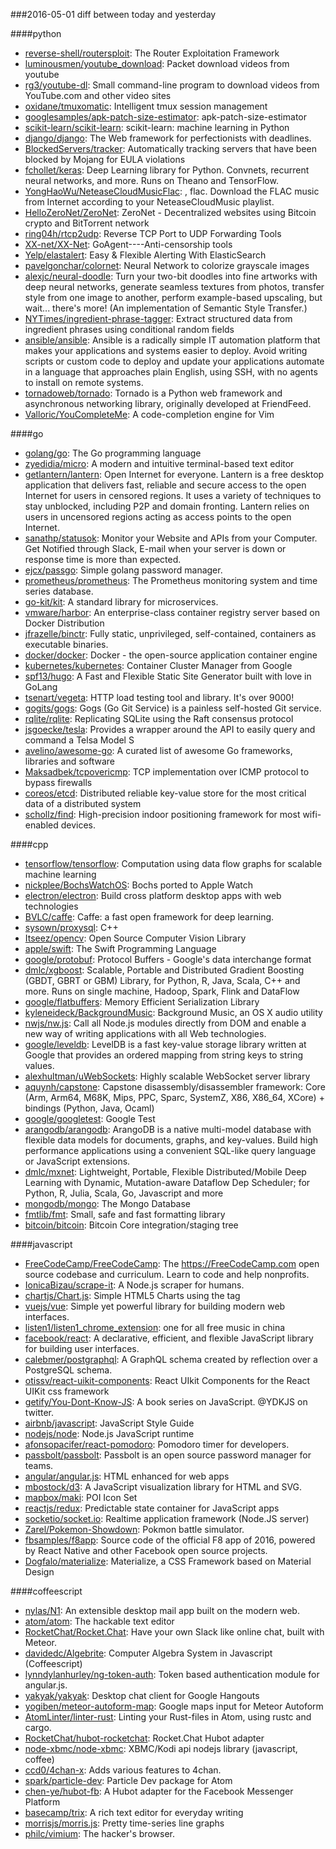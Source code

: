 ###2016-05-01
diff between today and yesterday

####python
* [reverse-shell/routersploit](https://github.com/reverse-shell/routersploit): The Router Exploitation Framework
* [luminousmen/youtube_download](https://github.com/luminousmen/youtube_download): Packet download videos from youtube
* [rg3/youtube-dl](https://github.com/rg3/youtube-dl): Small command-line program to download videos from YouTube.com and other video sites
* [oxidane/tmuxomatic](https://github.com/oxidane/tmuxomatic): Intelligent tmux session management
* [googlesamples/apk-patch-size-estimator](https://github.com/googlesamples/apk-patch-size-estimator): apk-patch-size-estimator
* [scikit-learn/scikit-learn](https://github.com/scikit-learn/scikit-learn): scikit-learn: machine learning in Python
* [django/django](https://github.com/django/django): The Web framework for perfectionists with deadlines.
* [BlockedServers/tracker](https://github.com/BlockedServers/tracker): Automatically tracking servers that have been blocked by Mojang for EULA violations
* [fchollet/keras](https://github.com/fchollet/keras): Deep Learning library for Python. Convnets, recurrent neural networks, and more. Runs on Theano and TensorFlow.
* [YongHaoWu/NeteaseCloudMusicFlac](https://github.com/YongHaoWu/NeteaseCloudMusicFlac): , flac. Download the FLAC music from Internet according to your NeteaseCloudMusic playlist.
* [HelloZeroNet/ZeroNet](https://github.com/HelloZeroNet/ZeroNet): ZeroNet - Decentralized websites using Bitcoin crypto and BitTorrent network
* [ring04h/rtcp2udp](https://github.com/ring04h/rtcp2udp): Reverse TCP Port to UDP Forwarding Tools
* [XX-net/XX-Net](https://github.com/XX-net/XX-Net): GoAgent----Anti-censorship tools
* [Yelp/elastalert](https://github.com/Yelp/elastalert): Easy & Flexible Alerting With ElasticSearch
* [pavelgonchar/colornet](https://github.com/pavelgonchar/colornet): Neural Network to colorize grayscale images
* [alexjc/neural-doodle](https://github.com/alexjc/neural-doodle): Turn your two-bit doodles into fine artworks with deep neural networks, generate seamless textures from photos, transfer style from one image to another, perform example-based upscaling, but wait... there's more! (An implementation of Semantic Style Transfer.)
* [NYTimes/ingredient-phrase-tagger](https://github.com/NYTimes/ingredient-phrase-tagger): Extract structured data from ingredient phrases using conditional random fields
* [ansible/ansible](https://github.com/ansible/ansible): Ansible is a radically simple IT automation platform that makes your applications and systems easier to deploy. Avoid writing scripts or custom code to deploy and update your applications automate in a language that approaches plain English, using SSH, with no agents to install on remote systems.
* [tornadoweb/tornado](https://github.com/tornadoweb/tornado): Tornado is a Python web framework and asynchronous networking library, originally developed at FriendFeed.
* [Valloric/YouCompleteMe](https://github.com/Valloric/YouCompleteMe): A code-completion engine for Vim

####go
* [golang/go](https://github.com/golang/go): The Go programming language
* [zyedidia/micro](https://github.com/zyedidia/micro): A modern and intuitive terminal-based text editor
* [getlantern/lantern](https://github.com/getlantern/lantern): Open Internet for everyone. Lantern is a free desktop application that delivers fast, reliable and secure access to the open Internet for users in censored regions. It uses a variety of techniques to stay unblocked, including P2P and domain fronting. Lantern relies on users in uncensored regions acting as access points to the open Internet.
* [sanathp/statusok](https://github.com/sanathp/statusok): Monitor your Website and APIs from your Computer. Get Notified through Slack, E-mail when your server is down or response time is more than expected.
* [ejcx/passgo](https://github.com/ejcx/passgo): Simple golang password manager.
* [prometheus/prometheus](https://github.com/prometheus/prometheus): The Prometheus monitoring system and time series database.
* [go-kit/kit](https://github.com/go-kit/kit): A standard library for microservices.
* [vmware/harbor](https://github.com/vmware/harbor): An enterprise-class container registry server based on Docker Distribution
* [jfrazelle/binctr](https://github.com/jfrazelle/binctr): Fully static, unprivileged, self-contained, containers as executable binaries.
* [docker/docker](https://github.com/docker/docker): Docker - the open-source application container engine
* [kubernetes/kubernetes](https://github.com/kubernetes/kubernetes): Container Cluster Manager from Google
* [spf13/hugo](https://github.com/spf13/hugo): A Fast and Flexible Static Site Generator built with love in GoLang
* [tsenart/vegeta](https://github.com/tsenart/vegeta): HTTP load testing tool and library. It's over 9000!
* [gogits/gogs](https://github.com/gogits/gogs): Gogs (Go Git Service) is a painless self-hosted Git service.
* [rqlite/rqlite](https://github.com/rqlite/rqlite): Replicating SQLite using the Raft consensus protocol
* [jsgoecke/tesla](https://github.com/jsgoecke/tesla): Provides a wrapper around the API to easily query and command a Telsa Model S
* [avelino/awesome-go](https://github.com/avelino/awesome-go): A curated list of awesome Go frameworks, libraries and software
* [Maksadbek/tcpovericmp](https://github.com/Maksadbek/tcpovericmp): TCP implementation over ICMP protocol to bypass firewalls
* [coreos/etcd](https://github.com/coreos/etcd): Distributed reliable key-value store for the most critical data of a distributed system
* [schollz/find](https://github.com/schollz/find): High-precision indoor positioning framework for most wifi-enabled devices.

####cpp
* [tensorflow/tensorflow](https://github.com/tensorflow/tensorflow): Computation using data flow graphs for scalable machine learning
* [nickplee/BochsWatchOS](https://github.com/nickplee/BochsWatchOS): Bochs ported to Apple Watch
* [electron/electron](https://github.com/electron/electron): Build cross platform desktop apps with web technologies
* [BVLC/caffe](https://github.com/BVLC/caffe): Caffe: a fast open framework for deep learning.
* [sysown/proxysql](https://github.com/sysown/proxysql): C++
* [Itseez/opencv](https://github.com/Itseez/opencv): Open Source Computer Vision Library
* [apple/swift](https://github.com/apple/swift): The Swift Programming Language
* [google/protobuf](https://github.com/google/protobuf): Protocol Buffers - Google's data interchange format
* [dmlc/xgboost](https://github.com/dmlc/xgboost): Scalable, Portable and Distributed Gradient Boosting (GBDT, GBRT or GBM) Library, for Python, R, Java, Scala, C++ and more. Runs on single machine, Hadoop, Spark, Flink and DataFlow
* [google/flatbuffers](https://github.com/google/flatbuffers): Memory Efficient Serialization Library
* [kyleneideck/BackgroundMusic](https://github.com/kyleneideck/BackgroundMusic): Background Music, an OS X audio utility
* [nwjs/nw.js](https://github.com/nwjs/nw.js): Call all Node.js modules directly from DOM and enable a new way of writing applications with all Web technologies.
* [google/leveldb](https://github.com/google/leveldb): LevelDB is a fast key-value storage library written at Google that provides an ordered mapping from string keys to string values.
* [alexhultman/uWebSockets](https://github.com/alexhultman/uWebSockets): Highly scalable WebSocket server library
* [aquynh/capstone](https://github.com/aquynh/capstone): Capstone disassembly/disassembler framework: Core (Arm, Arm64, M68K, Mips, PPC, Sparc, SystemZ, X86, X86_64, XCore) + bindings (Python, Java, Ocaml)
* [google/googletest](https://github.com/google/googletest): Google Test
* [arangodb/arangodb](https://github.com/arangodb/arangodb): ArangoDB is a native multi-model database with flexible data models for documents, graphs, and key-values. Build high performance applications using a convenient SQL-like query language or JavaScript extensions.
* [dmlc/mxnet](https://github.com/dmlc/mxnet): Lightweight, Portable, Flexible Distributed/Mobile Deep Learning with Dynamic, Mutation-aware Dataflow Dep Scheduler; for Python, R, Julia, Scala, Go, Javascript and more
* [mongodb/mongo](https://github.com/mongodb/mongo): The Mongo Database
* [fmtlib/fmt](https://github.com/fmtlib/fmt): Small, safe and fast formatting library
* [bitcoin/bitcoin](https://github.com/bitcoin/bitcoin): Bitcoin Core integration/staging tree

####javascript
* [FreeCodeCamp/FreeCodeCamp](https://github.com/FreeCodeCamp/FreeCodeCamp): The https://FreeCodeCamp.com open source codebase and curriculum. Learn to code and help nonprofits.
* [IonicaBizau/scrape-it](https://github.com/IonicaBizau/scrape-it): A Node.js scraper for humans.
* [chartjs/Chart.js](https://github.com/chartjs/Chart.js): Simple HTML5 Charts using the <canvas> tag
* [vuejs/vue](https://github.com/vuejs/vue): Simple yet powerful library for building modern web interfaces.
* [listen1/listen1_chrome_extension](https://github.com/listen1/listen1_chrome_extension): one for all free music in china
* [facebook/react](https://github.com/facebook/react): A declarative, efficient, and flexible JavaScript library for building user interfaces.
* [calebmer/postgraphql](https://github.com/calebmer/postgraphql): A GraphQL schema created by reflection over a PostgreSQL schema.
* [otissv/react-uikit-components](https://github.com/otissv/react-uikit-components): React UIkit Components for the React UIKit css framework
* [getify/You-Dont-Know-JS](https://github.com/getify/You-Dont-Know-JS): A book series on JavaScript. @YDKJS on twitter.
* [airbnb/javascript](https://github.com/airbnb/javascript): JavaScript Style Guide
* [nodejs/node](https://github.com/nodejs/node): Node.js JavaScript runtime
* [afonsopacifer/react-pomodoro](https://github.com/afonsopacifer/react-pomodoro): Pomodoro timer for developers.
* [passbolt/passbolt](https://github.com/passbolt/passbolt): Passbolt is an open source password manager for teams.
* [angular/angular.js](https://github.com/angular/angular.js): HTML enhanced for web apps
* [mbostock/d3](https://github.com/mbostock/d3): A JavaScript visualization library for HTML and SVG.
* [mapbox/maki](https://github.com/mapbox/maki): POI Icon Set
* [reactjs/redux](https://github.com/reactjs/redux): Predictable state container for JavaScript apps
* [socketio/socket.io](https://github.com/socketio/socket.io): Realtime application framework (Node.JS server)
* [Zarel/Pokemon-Showdown](https://github.com/Zarel/Pokemon-Showdown): Pokmon battle simulator.
* [fbsamples/f8app](https://github.com/fbsamples/f8app): Source code of the official F8 app of 2016, powered by React Native and other Facebook open source projects.
* [Dogfalo/materialize](https://github.com/Dogfalo/materialize): Materialize, a CSS Framework based on Material Design

####coffeescript
* [nylas/N1](https://github.com/nylas/N1): An extensible desktop mail app built on the modern web.
* [atom/atom](https://github.com/atom/atom): The hackable text editor
* [RocketChat/Rocket.Chat](https://github.com/RocketChat/Rocket.Chat): Have your own Slack like online chat, built with Meteor.
* [davidedc/Algebrite](https://github.com/davidedc/Algebrite): Computer Algebra System in Javascript (Coffeescript)
* [lynndylanhurley/ng-token-auth](https://github.com/lynndylanhurley/ng-token-auth): Token based authentication module for angular.js.
* [yakyak/yakyak](https://github.com/yakyak/yakyak): Desktop chat client for Google Hangouts
* [yogiben/meteor-autoform-map](https://github.com/yogiben/meteor-autoform-map): Google maps input for Meteor Autoform
* [AtomLinter/linter-rust](https://github.com/AtomLinter/linter-rust): Linting your Rust-files in Atom, using rustc and cargo.
* [RocketChat/hubot-rocketchat](https://github.com/RocketChat/hubot-rocketchat): Rocket.Chat Hubot adapter
* [node-xbmc/node-xbmc](https://github.com/node-xbmc/node-xbmc): XBMC/Kodi api nodejs library (javascript, coffee)
* [ccd0/4chan-x](https://github.com/ccd0/4chan-x): Adds various features to 4chan.
* [spark/particle-dev](https://github.com/spark/particle-dev): Particle Dev package for Atom
* [chen-ye/hubot-fb](https://github.com/chen-ye/hubot-fb): A Hubot adapter for the Facebook Messenger Platform
* [basecamp/trix](https://github.com/basecamp/trix): A rich text editor for everyday writing
* [morrisjs/morris.js](https://github.com/morrisjs/morris.js): Pretty time-series line graphs
* [philc/vimium](https://github.com/philc/vimium): The hacker's browser.
